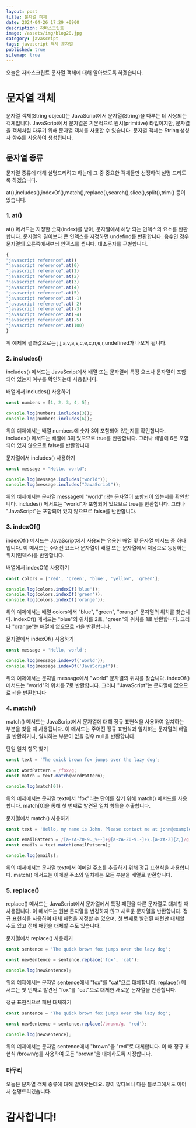 ```yaml
---
layout: post
title: 문자열 객체
date: 2024-04-26 17:29 +0900
description: 자바스크립트
image: /assets/img/blog20.jpg
category: javascript 
tags: javascript 객체 문자열
published: true
sitemap: true
---
```


오늘은 자바스크립트 문자열 객체에 대해 알아보도록 하겠습니다.

# 문자열 객체
문자열 객체(String object)는 JavaScript에서 문자열(String)을 다루는 데 사용되는 객체입니다. JavaScript에서 문자열은 기본적으로 원시(primitive) 타입이지만, 문자열을 객체처럼 다루기 위해 문자열 객체를 사용할 수 있습니다. 문자열 객체는 String 생성자 함수를 사용하여 생성됩니다.

## 문자열 종류
문자열 종류에 대해 설명드리려고 하는데 그 중 중요한 객체들만 선정하여 설명 드리도록 하겠습니다.

at(),includes(),indexOf(),match(),replace(),search(),slice(),split(),trim() 등이 있습니다.

### 1. at()
at() 메서드는 지정한 숫자(index)를 받아, 문자열에서 해당 되는 인덱스의 요소를 반환합니다. 문자열의 길이보다 큰 인덱스를 지정하면 undefind를 반환합니다. 음수인 경우 문자열의 오른쪽에서부터 인덱스를 셉니다. 대소문자를 구별합니다.
````javascript
{
"javascript reference".at()      
"javascript reference".at(0)      
"javascript reference".at(1)      
"javascript reference".at(2)      
"javascript reference".at(3)     
"javascript reference".at(4)     
"javascript reference".at(5)     
"javascript reference".at(-1)     
"javascript reference".at(-2)     
"javascript reference".at(-3)     
"javascript reference".at(-4)     
"javascript reference".at(-5)     
"javascript reference".at(100)
}
````
위 예제에 결과값으로는 j,j,a,v,a,s,c,e,c,n,e,r,undefined가 나오게 됩니다.

### 2. includes()
includes() 메서드는 JavaScript에서 배열 또는 문자열에 특정 요소나 문자열이 포함되어 있는지 여부를 확인하는데 사용됩니다.

배열에서 includes() 사용하기
````javascript
const numbers = [1, 2, 3, 4, 5];

console.log(numbers.includes(3));
console.log(numbers.includes(6));
````
위의 예제에서는 배열 numbers에 숫자 3이 포함되어 있는지를 확인합니다. includes() 메서드는 배열에 3이 있으므로 true를 반환합니다. 그러나 배열에 6은 포함되어 있지 않으므로 false를 반환합니다

문자열에서 includes() 사용하기
````javascript
const message = "Hello, world";

console.log(message.includes("world"));
console.log(message.includes("JavaScript"));
````
위의 예제에서는 문자열 message에 "world"라는 문자열이 포함되어 있는지를 확인합니다. includes() 메서드는 "world"가 포함되어 있으므로 true를 반환합니다. 그러나 "JavaScript"는 포함되어 있지 않으므로 false를 반환합니다.

### 3. indexOf()
indexOf() 메서드는 JavaScript에서 사용되는 유용한 배열 및 문자열 메서드 중 하나입니다. 이 메서드는 주어진 요소나 문자열이 배열 또는 문자열에서 처음으로 등장하는 위치(인덱스)를 반환합니다. 

배열에서 indexOf() 사용하기
````javascript
const colors = ['red', 'green', 'blue', 'yellow', 'green'];

console.log(colors.indexOf('blue'));
console.log(colors.indexOf('green')); 
console.log(colors.indexOf('orange'));
````
위의 예제에서는 배열 colors에서 "blue", "green", "orange" 문자열의 위치를 찾습니다. indexOf() 메서드는 "blue"의 위치를 2로, "green"의 위치를 1로 반환합니다. 그러나 "orange"는 배열에 없으므로 -1을 반환합니다.

문자열에서 indexOf() 사용하기
````javascript
const message = 'Hello, world';

console.log(message.indexOf('world'));
console.log(message.indexOf('JavaScript'));
````
위의 예제에서는 문자열 message에서 "world" 문자열의 위치를 찾습니다. indexOf() 메서드는 "world"의 위치를 7로 반환합니다. 그러나 "JavaScript"는 문자열에 없으므로 -1을 반환합니다

### 4. match()
match() 메서드는 JavaScript에서 문자열에 대해 정규 표현식을 사용하여 일치하는 부분을 찾을 때 사용됩니다. 이 메서드는 주어진 정규 표현식과 일치하는 문자열의 배열을 반환하거나, 일치하는 부분이 없을 경우 null을 반환합니다.

단일 일치 항목 찾기
````javascript
const text = 'The quick brown fox jumps over the lazy dog';

const wordPattern = /fox/g;
const match = text.match(wordPattern);

console.log(match[0]);
````
위의 예제에서는 문자열 text에서 "fox"라는 단어를 찾기 위해 match() 메서드를 사용합니다. match[0]을 통해 첫 번째로 발견된 일치 항목을 추출합니다.

문자열에서 match() 사용하기
````javascript
const text = 'Hello, my name is John. Please contact me at john@example.com';

const emailPattern = /[a-zA-Z0-9._%+-]+@[a-zA-Z0-9.-]+\.[a-zA-Z]{2,}/g;
const emails = text.match(emailPattern);

console.log(emails);
````
위의 예제에서는 문자열 text에서 이메일 주소를 추출하기 위해 정규 표현식을 사용합니다. match() 메서드는 이메일 주소와 일치하는 모든 부분을 배열로 반환합니다.

### 5. replace()
replace() 메서드는 JavaScript에서 문자열에서 특정 패턴을 다른 문자열로 대체할 때 사용됩니다. 이 메서드는 원본 문자열을 변경하지 않고 새로운 문자열을 반환합니다. 정규 표현식을 사용하여 대체 패턴을 지정할 수 있으며, 첫 번째로 발견된 패턴만 대체할 수도 있고 전체 패턴을 대체할 수도 있습니다. 

문자열에서 replace() 사용하기
````javascript
const sentence = 'The quick brown fox jumps over the lazy dog';

const newSentence = sentence.replace('fox', 'cat');

console.log(newSentence);
````
위의 예제에서는 문자열 sentence에서 "fox"를 "cat"으로 대체합니다. replace() 메서드는 첫 번째로 발견된 "fox"를 "cat"으로 대체한 새로운 문자열을 반환합니다.


정규 표현식으로 패턴 대체하기
````javascript
const sentence = 'The quick brown fox jumps over the lazy dog';

const newSentence = sentence.replace(/brown/g, 'red');

console.log(newSentence);
````
위의 예제에서는 문자열 sentence에서 "brown"을 "red"로 대체합니다. 이 때 정규 표현식 /brown/g를 사용하여 모든 "brown"을 대체하도록 지정합니다.

### 마무리
오늘은 문자열 객체 종류에 대해 알아봤는데요. 양이 많다보니 다음 블로그에서도 이어서 설명드리겠습니다.
# 감사합니다!
